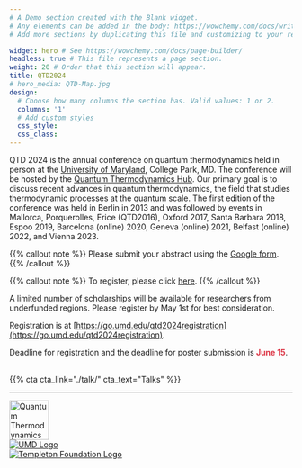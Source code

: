```yaml
---
# A Demo section created with the Blank widget.
# Any elements can be added in the body: https://wowchemy.com/docs/writing-markdown-latex/
# Add more sections by duplicating this file and customizing to your requirements.

widget: hero # See https://wowchemy.com/docs/page-builder/
headless: true # This file represents a page section.
weight: 20 # Order that this section will appear.
title: QTD2024
# hero_media: QTD-Map.jpg
design:
  # Choose how many columns the section has. Valid values: 1 or 2.
  columns: '1'
  # Add custom styles
  css_style:
  css_class:
---
```

QTD 2024 is the annual conference on quantum thermodynamics held in person at the [University of Maryland](https://umd.edu), College Park, MD. The conference will be hosted by the [Quantum Thermodynamics Hub](https://qtd-hub.umd.edu/). Our primary goal is to discuss recent advances in quantum thermodynamics, the field that studies thermodynamic processes at the quantum scale. The first edition of the conference was held in Berlin in 2013 and was followed by events in Mallorca, Porquerolles, Erice (QTD2016), Oxford 2017, Santa Barbara 2018, Espoo 2019, Barcelona (online) 2020, Geneva (online) 2021, Belfast (online) 2022, and Vienna 2023.

{{% callout note %}}
Please submit your abstract using the [Google form](https://forms.gle/wBVJ9L99BH8y1RUVA).
{{% /callout %}}

{{% callout note %}}
To register, please click [here](https://go.umd.edu/qtd2024registration).
{{% /callout %}}

A limited number of scholarships will be available for researchers from underfunded regions. Please register by May 1st for best consideration. 

Registration is at [https://go.umd.edu/qtd2024registration](https://go.umd.edu/qtd2024registration).

Deadline for registration and the deadline for poster submission is <span style="color: #dc3545;font-weight: bold;">June 15</span>.


<!-- # Important Dates: -->

<!-- - *Abstract Submission Deadline:* <span style="color: #ff8c00; font-weight: bold;">March 11</span>
- *Notification of Contributed Talks:* <span style="color: #28a745;font-weight: bold;">April 22</span> -->
<!-- - *Registration Deadline:* <span style="color: #dc3545;font-weight: bold;">June 15</span> -->


<br>
{{% cta cta_link="./talk/" cta_text="Talks" %}}

---

<section class="logo-list">
    <div class="container">
        <div class="row">
            <div class="col-lg-2 col-md-2 col-2">
                <a href="https://qtd-hub.umd.edu/"><img src="/uploads/QTDLogo.png" class="img-fluid" alt="Quantum Thermodynamics Hub" width=70></a>
            </div>
            <div class="col-lg-6 col-md-6 col-6">
                <a href="https://ipst.umd.edu/"><img src="/uploads/IPST.png" class="img-fluid" alt="UMD Logo"></a>
            </div>
            <div class="col-lg-4 col-md-4 col-4">
                <a href="https://www.templeton.org/"><img src="/uploads/JTF-Logo-Tagline-FullColor-CMYK.png" class="img-fluid" alt="Templeton Foundation Logo"></a>
            </div>
        </div>
    </div>
</section>